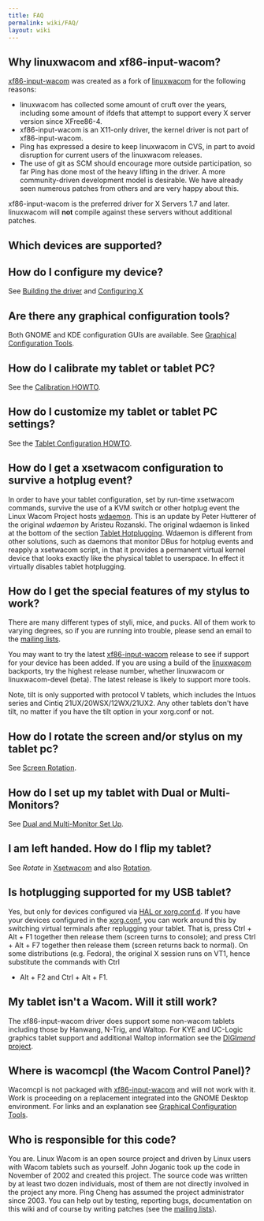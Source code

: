 ```yaml
---
title: FAQ
permalink: wiki/FAQ/
layout: wiki
---
```


Why linuxwacom and xf86-input-wacom?
------------------------------------

[xf86-input-wacom](xf86-input-wacom "wikilink") was created as a fork of
[linuxwacom](linuxwacom "wikilink") for the following reasons:

-   linuxwacom has collected some amount of cruft over the years,
    including some amount of ifdefs that attempt to support every X
    server version since XFree86-4.
-   xf86-input-wacom is an X11-only driver, the kernel driver is not
    part of xf86-input-wacom.
-   Ping has expressed a desire to keep linuxwacom in CVS, in part to
    avoid disruption for current users of the linuxwacom releases.
-   The use of git as SCM should encourage more outside participation,
    so far Ping has done most of the heavy lifting in the driver. A more
    community-driven development model is desirable. We have already
    seen numerous patches from others and are very happy about this.

xf86-input-wacom is the preferred driver for X Servers 1.7 and later.
linuxwacom will <b>not</b> compile against these servers without
additional patches.

Which devices are supported?
----------------------------

How do I configure my device?
-----------------------------

See [Building the driver](/wiki/Building_the_driver "wikilink") and
[Configuring X](/wiki/Configuring_X "wikilink")

Are there any graphical configuration tools?
--------------------------------------------

Both GNOME and KDE configuration GUIs are available. See [Graphical
Configuration
Tools](/wiki/External_applications#Graphical_Configuration_Tools "wikilink").

How do I calibrate my tablet or tablet PC?
------------------------------------------

See the [Calibration HOWTO](/wiki/Calibration#Calibration "wikilink").

How do I customize my tablet or tablet PC settings?
---------------------------------------------------

See the [Tablet Configuration HOWTO](/wiki/Tablet_Configuration "wikilink").

How do I get a xsetwacom configuration to survive a hotplug event?
------------------------------------------------------------------

In order to have your tablet configuration, set by run-time xsetwacom
commands, survive the use of a KVM switch or other hotplug event the
Linux Wacom Project hosts [wdaemon](wdaemon "wikilink"). This is an
update by Peter Hutterer of the original *wdaemon* by Aristeu Rozanski.
The original wdaemon is linked at the bottom of the section [Tablet
Hotplugging](/wiki/Linuxwacom_HOWTO#Hotplugging_the_device "wikilink").
Wdaemon is different from other solutions, such as daemons that monitor
DBus for hotplug events and reapply a xsetwacom script, in that it
provides a permanent virtual kernel device that looks exactly like the
physical tablet to userspace. In effect it virtually disables tablet
hotplugging.

How do I get the special features of my stylus to work?
-------------------------------------------------------

There are many different types of styli, mice, and pucks. All of them
work to varying degrees, so if you are running into trouble, please send
an email to the [mailing lists](mailing_lists "wikilink").

You may want to try the latest
[xf86-input-wacom](xf86-input-wacom "wikilink") release to see if
support for your device has been added. If you are using a build of the
[linuxwacom](linuxwacom "wikilink") backports, try the highest release
number, whether linuxwacom or linuxwacom-devel (beta). The latest
release is likely to support more tools.

Note, tilt is only supported with protocol V tablets, which includes the
Intuos series and Cintiq 21UX/20WSX/12WX/21UX2. Any other tablets don't
have tilt, no matter if you have the tilt option in your xorg.conf or
not.

How do I rotate the screen and/or stylus on my tablet pc?
---------------------------------------------------------

See [Screen Rotation](/wiki/Tablet_PC_Setup#Screen_Rotation "wikilink").

How do I set up my tablet with Dual or Multi-Monitors?
------------------------------------------------------

See [Dual and Multi-Monitor Set
Up](/wiki/Dual_and_Multi-Monitor_Set_Up "wikilink").

I am left handed. How do I flip my tablet?
------------------------------------------

See *Rotate* in [Xsetwacom](/wiki/Xsetwacom "wikilink") and also
[Rotation](/wiki/Rotation "wikilink").

Is hotplugging supported for my USB tablet?
-------------------------------------------

Yes, but only for devices configured via [HAL or
xorg.conf.d](/wiki/Configuring_X "wikilink"). If you have your devices
configured in the [xorg.conf](/wiki/Xorg.conf "wikilink"), you can work around
this by switching virtual terminals after replugging your tablet. That
is, press Ctrl + Alt + F1 together then release them (screen turns to
console); and press Ctrl + Alt + F7 together then release them (screen
returns back to normal). On some distributions (e.g. Fedora), the
original X session runs on VT1, hence substitute the commands with Ctrl
+ Alt + F2 and Ctrl + Alt + F1.

My tablet isn't a Wacom. Will it still work?
--------------------------------------------

The xf86-input-wacom driver does support some non-wacom tablets
including those by Hanwang, N-Trig, and Waltop. For KYE and UC-Logic
graphics tablet support and additional Waltop information see the
[DIGI*mend*
project](https://sourceforge.net/apps/mediawiki/digimend/index.php?title=DIGImend).

Where is wacomcpl (the Wacom Control Panel)?
--------------------------------------------

Wacomcpl is not packaged with
[xf86-input-wacom](xf86-input-wacom "wikilink") and will not work with
it. Work is proceeding on a replacement integrated into the GNOME
Desktop environment. For links and an explanation see [Graphical
Configuration
Tools](/wiki/External_applications#Graphical_Configuration_Tools "wikilink").

Who is responsible for this code?
---------------------------------

You are. Linux Wacom is an open source project and driven by Linux users
with Wacom tablets such as yourself. John Joganic took up the code in
November of 2002 and created this project. The source code was written
by at least two dozen individuals, most of them are not directly
involved in the project any more. Ping Cheng has assumed the project
administrator since 2003. You can help out by testing, reporting bugs,
documentation on this wiki and of course by writing patches (see the
[mailing lists](mailing_lists "wikilink")).

